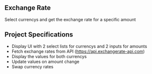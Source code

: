 ## Exchange Rate

Select currencys and get the exchange rate for a specific amount

## Project Specifications

- Display UI with 2 select lists for currencys and 2 inputs for amounts
- Fetch exchange rates from API (https://api.exchangerate-api.com)
- Display the values for both currencys
- Update values on amount change
- Swap currency rates
